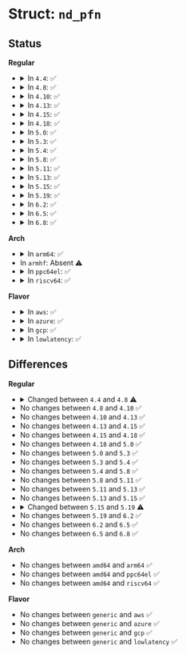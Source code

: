# Struct: <code>nd_pfn</code>

## Status
<b>Regular</b>
<ul>
<li>
<details>
<summary>In <code>4.4</code>: ✅</summary>

```c
struct nd_pfn {
    int id;
    u8 *uuid;
    struct device dev;
    long unsigned int npfns;
    enum nd_pfn_mode mode;
    struct nd_pfn_sb *pfn_sb;
    struct nd_namespace_common *ndns;
};
```
</details>
</li>
<li>
<details>
<summary>In <code>4.8</code>: ✅</summary>

```c
struct nd_pfn {
    int id;
    u8 *uuid;
    struct device dev;
    long unsigned int align;
    long unsigned int npfns;
    enum nd_pfn_mode mode;
    struct nd_pfn_sb *pfn_sb;
    struct nd_namespace_common *ndns;
};
```
</details>
</li>
<li>
<details>
<summary>In <code>4.10</code>: ✅</summary>

```c
struct nd_pfn {
    int id;
    u8 *uuid;
    struct device dev;
    long unsigned int align;
    long unsigned int npfns;
    enum nd_pfn_mode mode;
    struct nd_pfn_sb *pfn_sb;
    struct nd_namespace_common *ndns;
};
```
</details>
</li>
<li>
<details>
<summary>In <code>4.13</code>: ✅</summary>

```c
struct nd_pfn {
    int id;
    u8 *uuid;
    struct device dev;
    long unsigned int align;
    long unsigned int npfns;
    enum nd_pfn_mode mode;
    struct nd_pfn_sb *pfn_sb;
    struct nd_namespace_common *ndns;
};
```
</details>
</li>
<li>
<details>
<summary>In <code>4.15</code>: ✅</summary>

```c
struct nd_pfn {
    int id;
    u8 *uuid;
    struct device dev;
    long unsigned int align;
    long unsigned int npfns;
    enum nd_pfn_mode mode;
    struct nd_pfn_sb *pfn_sb;
    struct nd_namespace_common *ndns;
};
```
</details>
</li>
<li>
<details>
<summary>In <code>4.18</code>: ✅</summary>

```c
struct nd_pfn {
    int id;
    u8 *uuid;
    struct device dev;
    long unsigned int align;
    long unsigned int npfns;
    enum nd_pfn_mode mode;
    struct nd_pfn_sb *pfn_sb;
    struct nd_namespace_common *ndns;
};
```
</details>
</li>
<li>
<details>
<summary>In <code>5.0</code>: ✅</summary>

```c
struct nd_pfn {
    int id;
    u8 *uuid;
    struct device dev;
    long unsigned int align;
    long unsigned int npfns;
    enum nd_pfn_mode mode;
    struct nd_pfn_sb *pfn_sb;
    struct nd_namespace_common *ndns;
};
```
</details>
</li>
<li>
<details>
<summary>In <code>5.3</code>: ✅</summary>

```c
struct nd_pfn {
    int id;
    u8 *uuid;
    struct device dev;
    long unsigned int align;
    long unsigned int npfns;
    enum nd_pfn_mode mode;
    struct nd_pfn_sb *pfn_sb;
    struct nd_namespace_common *ndns;
};
```
</details>
</li>
<li>
<details>
<summary>In <code>5.4</code>: ✅</summary>

```c
struct nd_pfn {
    int id;
    u8 *uuid;
    struct device dev;
    long unsigned int align;
    long unsigned int npfns;
    enum nd_pfn_mode mode;
    struct nd_pfn_sb *pfn_sb;
    struct nd_namespace_common *ndns;
};
```
</details>
</li>
<li>
<details>
<summary>In <code>5.8</code>: ✅</summary>

```c
struct nd_pfn {
    int id;
    u8 *uuid;
    struct device dev;
    long unsigned int align;
    long unsigned int npfns;
    enum nd_pfn_mode mode;
    struct nd_pfn_sb *pfn_sb;
    struct nd_namespace_common *ndns;
};
```
</details>
</li>
<li>
<details>
<summary>In <code>5.11</code>: ✅</summary>

```c
struct nd_pfn {
    int id;
    u8 *uuid;
    struct device dev;
    long unsigned int align;
    long unsigned int npfns;
    enum nd_pfn_mode mode;
    struct nd_pfn_sb *pfn_sb;
    struct nd_namespace_common *ndns;
};
```
</details>
</li>
<li>
<details>
<summary>In <code>5.13</code>: ✅</summary>

```c
struct nd_pfn {
    int id;
    u8 *uuid;
    struct device dev;
    long unsigned int align;
    long unsigned int npfns;
    enum nd_pfn_mode mode;
    struct nd_pfn_sb *pfn_sb;
    struct nd_namespace_common *ndns;
};
```
</details>
</li>
<li>
<details>
<summary>In <code>5.15</code>: ✅</summary>

```c
struct nd_pfn {
    int id;
    u8 *uuid;
    struct device dev;
    long unsigned int align;
    long unsigned int npfns;
    enum nd_pfn_mode mode;
    struct nd_pfn_sb *pfn_sb;
    struct nd_namespace_common *ndns;
};
```
</details>
</li>
<li>
<details>
<summary>In <code>5.19</code>: ✅</summary>

```c
struct nd_pfn {
    int id;
    uuid_t *uuid;
    struct device dev;
    long unsigned int align;
    long unsigned int npfns;
    enum nd_pfn_mode mode;
    struct nd_pfn_sb *pfn_sb;
    struct nd_namespace_common *ndns;
};
```
</details>
</li>
<li>
<details>
<summary>In <code>6.2</code>: ✅</summary>

```c
struct nd_pfn {
    int id;
    uuid_t *uuid;
    struct device dev;
    long unsigned int align;
    long unsigned int npfns;
    enum nd_pfn_mode mode;
    struct nd_pfn_sb *pfn_sb;
    struct nd_namespace_common *ndns;
};
```
</details>
</li>
<li>
<details>
<summary>In <code>6.5</code>: ✅</summary>

```c
struct nd_pfn {
    int id;
    uuid_t *uuid;
    struct device dev;
    long unsigned int align;
    long unsigned int npfns;
    enum nd_pfn_mode mode;
    struct nd_pfn_sb *pfn_sb;
    struct nd_namespace_common *ndns;
};
```
</details>
</li>
<li>
<details>
<summary>In <code>6.8</code>: ✅</summary>

```c
struct nd_pfn {
    int id;
    uuid_t *uuid;
    struct device dev;
    long unsigned int align;
    long unsigned int npfns;
    enum nd_pfn_mode mode;
    struct nd_pfn_sb *pfn_sb;
    struct nd_namespace_common *ndns;
};
```
</details>
</li>
</ul>
<b>Arch</b>
<ul>
<li>
<details>
<summary>In <code>arm64</code>: ✅</summary>

```c
struct nd_pfn {
    int id;
    u8 *uuid;
    struct device dev;
    long unsigned int align;
    long unsigned int npfns;
    enum nd_pfn_mode mode;
    struct nd_pfn_sb *pfn_sb;
    struct nd_namespace_common *ndns;
};
```
</details>
</li>
<li>
In <code>armhf</code>: Absent ⚠️
</li>
<li>
<details>
<summary>In <code>ppc64el</code>: ✅</summary>

```c
struct nd_pfn {
    int id;
    u8 *uuid;
    struct device dev;
    long unsigned int align;
    long unsigned int npfns;
    enum nd_pfn_mode mode;
    struct nd_pfn_sb *pfn_sb;
    struct nd_namespace_common *ndns;
};
```
</details>
</li>
<li>
<details>
<summary>In <code>riscv64</code>: ✅</summary>

```c
struct nd_pfn {
    int id;
    u8 *uuid;
    struct device dev;
    long unsigned int align;
    long unsigned int npfns;
    enum nd_pfn_mode mode;
    struct nd_pfn_sb *pfn_sb;
    struct nd_namespace_common *ndns;
};
```
</details>
</li>
</ul>
<b>Flavor</b>
<ul>
<li>
<details>
<summary>In <code>aws</code>: ✅</summary>

```c
struct nd_pfn {
    int id;
    u8 *uuid;
    struct device dev;
    long unsigned int align;
    long unsigned int npfns;
    enum nd_pfn_mode mode;
    struct nd_pfn_sb *pfn_sb;
    struct nd_namespace_common *ndns;
};
```
</details>
</li>
<li>
<details>
<summary>In <code>azure</code>: ✅</summary>

```c
struct nd_pfn {
    int id;
    u8 *uuid;
    struct device dev;
    long unsigned int align;
    long unsigned int npfns;
    enum nd_pfn_mode mode;
    struct nd_pfn_sb *pfn_sb;
    struct nd_namespace_common *ndns;
};
```
</details>
</li>
<li>
<details>
<summary>In <code>gcp</code>: ✅</summary>

```c
struct nd_pfn {
    int id;
    u8 *uuid;
    struct device dev;
    long unsigned int align;
    long unsigned int npfns;
    enum nd_pfn_mode mode;
    struct nd_pfn_sb *pfn_sb;
    struct nd_namespace_common *ndns;
};
```
</details>
</li>
<li>
<details>
<summary>In <code>lowlatency</code>: ✅</summary>

```c
struct nd_pfn {
    int id;
    u8 *uuid;
    struct device dev;
    long unsigned int align;
    long unsigned int npfns;
    enum nd_pfn_mode mode;
    struct nd_pfn_sb *pfn_sb;
    struct nd_namespace_common *ndns;
};
```
</details>
</li>
</ul>

## Differences
<b>Regular</b>
<ul>
<li>
<details>
<summary>Changed between <code>4.4</code> and <code>4.8</code> ⚠️</summary>
<ul>
<li>
<b>Field added. </b>
<code>long unsigned int align</code>
</li>
</ul>
</details>
</li>
<li>
No changes between <code>4.8</code> and <code>4.10</code> ✅
</li>
<li>
No changes between <code>4.10</code> and <code>4.13</code> ✅
</li>
<li>
No changes between <code>4.13</code> and <code>4.15</code> ✅
</li>
<li>
No changes between <code>4.15</code> and <code>4.18</code> ✅
</li>
<li>
No changes between <code>4.18</code> and <code>5.0</code> ✅
</li>
<li>
No changes between <code>5.0</code> and <code>5.3</code> ✅
</li>
<li>
No changes between <code>5.3</code> and <code>5.4</code> ✅
</li>
<li>
No changes between <code>5.4</code> and <code>5.8</code> ✅
</li>
<li>
No changes between <code>5.8</code> and <code>5.11</code> ✅
</li>
<li>
No changes between <code>5.11</code> and <code>5.13</code> ✅
</li>
<li>
No changes between <code>5.13</code> and <code>5.15</code> ✅
</li>
<li>
<details>
<summary>Changed between <code>5.15</code> and <code>5.19</code> ⚠️</summary>
<ul>
<li>
<b>Field type changed. </b>
<code>u8 *uuid</code> ➡️ <code>uuid_t *uuid</code>
</li>
</ul>
</details>
</li>
<li>
No changes between <code>5.19</code> and <code>6.2</code> ✅
</li>
<li>
No changes between <code>6.2</code> and <code>6.5</code> ✅
</li>
<li>
No changes between <code>6.5</code> and <code>6.8</code> ✅
</li>
</ul>
<b>Arch</b>
<ul>
<li>
No changes between <code>amd64</code> and <code>arm64</code> ✅
</li>
<li>
No changes between <code>amd64</code> and <code>ppc64el</code> ✅
</li>
<li>
No changes between <code>amd64</code> and <code>riscv64</code> ✅
</li>
</ul>
<b>Flavor</b>
<ul>
<li>
No changes between <code>generic</code> and <code>aws</code> ✅
</li>
<li>
No changes between <code>generic</code> and <code>azure</code> ✅
</li>
<li>
No changes between <code>generic</code> and <code>gcp</code> ✅
</li>
<li>
No changes between <code>generic</code> and <code>lowlatency</code> ✅
</li>
</ul>
